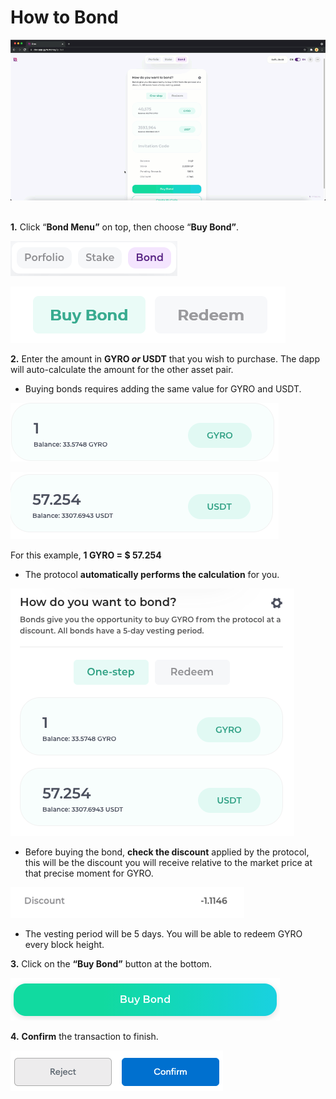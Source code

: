 # How to Bond

![](<../.gitbook/assets/1 pB9cX71sKeiIL-Dn0ooljw.gif>)

\
**1.** Click “**Bond Menu”** on top, then choose “**Buy Bond”**.

![](<../.gitbook/assets/image (17).png>)

![](<../.gitbook/assets/image (21).png>)

**2.** Enter the amount in **GYRO **_**or**_** USDT** that you wish to purchase. The dapp will auto-calculate the amount for the other asset pair.

* Buying bonds requires adding the same value for GYRO and USDT.

![](<../.gitbook/assets/image (33).png>)

![](<../.gitbook/assets/image (41).png>)

For this example, **1 GYRO = $ 57.254**

* The protocol **automatically performs the calculation** for you.

![](<../.gitbook/assets/image (46).png>)

* Before buying the bond, **check the discount** applied by the protocol, this will be the discount you will receive relative to the market price at that precise moment for GYRO.

![](<../.gitbook/assets/image (27).png>)

* The vesting period will be 5 days. You will be able to redeem GYRO every block height.&#x20;

**3.** Click on the **“Buy Bond”** button at the bottom.

![](<../.gitbook/assets/image (28).png>)

**4.** **Confirm** the transaction to finish.

![](<../.gitbook/assets/image (42).png>)
